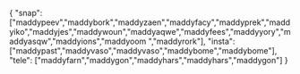 {
  "snap":  ["maddypeev","maddybork","maddyzaen","maddyfacy","maddyprek","maddyiko","maddyjes","maddywoun","maddyaqwe","maddyfees","maddyyory","maddyasqw","maddyions","maddyoom ","maddyrork"],
  "insta": ["maddypast","maddyvaso","maddyvaso","maddybome","maddybome"],
  "tele":  ["maddyfarn","maddygon","maddyhars","maddyhars","maddygon"]
}
